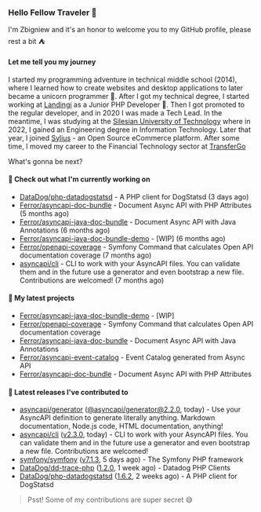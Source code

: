 ### Hello Fellow Traveler 👋

I'm Zbigniew and it's an honor to welcome you to my GitHub profile, please rest a bit ⛺️

#### Let me tell you my journey

I started my programming adventure in technical middle school (2014), where I learned how to create websites and desktop applications to later became a unicorn programmer 🦄. After I got my technical degree, I started working at [Landingi](https://github.com/landingi) as a Junior PHP Developer 🥇. Then I got promoted to the regular developer, and in 2020 I was made a Tech Lead. In the meantime, I was studying at the [Silesian University of Technology](https://www.polsl.pl/en/) where in 2022, I gained an Engineering degree in Information Technology. Later that year, I joined [Sylius](https://github.com/sylius) - an Open Source eCommerce platform. After some time, I moved my career to the Financial Technology sector at [TransferGo](https://github.com/transfergo)

What's gonna be next?

#### 👷 Check out what I'm currently working on

- [DataDog/php-datadogstatsd](https://github.com/DataDog/php-datadogstatsd) - A PHP client for DogStatsd (3 days ago)
- [Ferror/asyncapi-doc-bundle](https://github.com/Ferror/asyncapi-doc-bundle) - Document Async API with PHP Attributes (5 months ago)
- [Ferror/asyncapi-java-doc-bundle](https://github.com/Ferror/asyncapi-java-doc-bundle) - Document Async API with Java Annotations (6 months ago)
- [Ferror/asyncapi-java-doc-bundle-demo](https://github.com/Ferror/asyncapi-java-doc-bundle-demo) - [WIP] (6 months ago)
- [Ferror/openapi-coverage](https://github.com/Ferror/openapi-coverage) - Symfony Command that calculates Open API documentation coverage (7 months ago)
- [asyncapi/cli](https://github.com/asyncapi/cli) - CLI to work with your AsyncAPI files. You can validate them and in the future use a generator and even bootstrap a new file. Contributions are welcomed! (7 months ago)

#### 🌱 My latest projects

- [Ferror/asyncapi-java-doc-bundle-demo](https://github.com/Ferror/asyncapi-java-doc-bundle-demo) - [WIP]
- [Ferror/openapi-coverage](https://github.com/Ferror/openapi-coverage) - Symfony Command that calculates Open API documentation coverage
- [Ferror/asyncapi-java-doc-bundle](https://github.com/Ferror/asyncapi-java-doc-bundle) - Document Async API with Java Annotations
- [Ferror/asyncapi-event-catalog](https://github.com/Ferror/asyncapi-event-catalog) - Event Catalog generated from Async API
- [Ferror/asyncapi-doc-bundle](https://github.com/Ferror/asyncapi-doc-bundle) - Document Async API with PHP Attributes

#### 🔭 Latest releases I've contributed to

- [asyncapi/generator](https://github.com/asyncapi/generator) ([@asyncapi/generator@2.2.0](https://github.com/asyncapi/generator/releases/tag/%40asyncapi/generator%402.2.0), today) - Use your AsyncAPI definition to generate literally anything. Markdown documentation, Node.js code, HTML documentation, anything!
- [asyncapi/cli](https://github.com/asyncapi/cli) ([v2.3.0](https://github.com/asyncapi/cli/releases/tag/v2.3.0), today) - CLI to work with your AsyncAPI files. You can validate them and in the future use a generator and even bootstrap a new file. Contributions are welcomed!
- [symfony/symfony](https://github.com/symfony/symfony) ([v7.1.3](https://github.com/symfony/symfony/releases/tag/v7.1.3), 5 days ago) - The Symfony PHP framework
- [DataDog/dd-trace-php](https://github.com/DataDog/dd-trace-php) ([1.2.0](https://github.com/DataDog/dd-trace-php/releases/tag/1.2.0), 1 week ago) - Datadog PHP Clients
- [DataDog/php-datadogstatsd](https://github.com/DataDog/php-datadogstatsd) ([1.6.2](https://github.com/DataDog/php-datadogstatsd/releases/tag/1.6.2), 2 weeks ago) - A PHP client for DogStatsd

>
> Psst! Some of my contributions are super secret 😅
>
